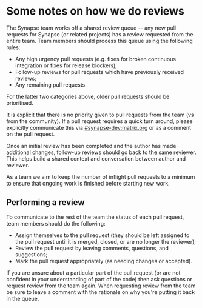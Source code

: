 Some notes on how we do reviews
===============================

The Synapse team works off a shared review queue -- any new pull requests for
Synapse (or related projects) has a review requested from the entire team. Team
members should process this queue using the following rules:

* Any high urgency pull requests (e.g. fixes for broken continuous integration
  or fixes for release blockers);
* Follow-up reviews for pull requests which have previously received reviews;
* Any remaining pull requests.

For the latter two categories above, older pull requests should be prioritised.

It is explicit that there is no priority given to pull requests from the team
(vs from the community). If a pull request requires a quick turn around, please
explicitly communicate this via [#synapse-dev:matrix.org](https://matrix.to/#/#synapse-dev:matrix.org)
or as a comment on the pull request.

Once an initial review has been completed and the author has made additional changes,
follow-up reviews should go back to the same reviewer. This helps build a shared
context and conversation between author and reviewer.

As a team we aim to keep the number of inflight pull requests to a minimum to ensure
that ongoing work is finished before starting new work.

Performing a review
-------------------

To communicate to the rest of the team the status of each pull request, team
members should do the following:

* Assign themselves to the pull request (they should be left assigned to the
  pull request until it is merged, closed, or are no longer the reviewer);
* Review the pull request by leaving comments, questions, and suggestions;
* Mark the pull request appropriately (as needing changes or accepted).

If you are unsure about a particular part of the pull request (or are not confident
in your understanding of part of the code) then ask questions or request review
from the team again. When requesting review from the team be sure to leave a comment
with the rationale on why you're putting it back in the queue.
